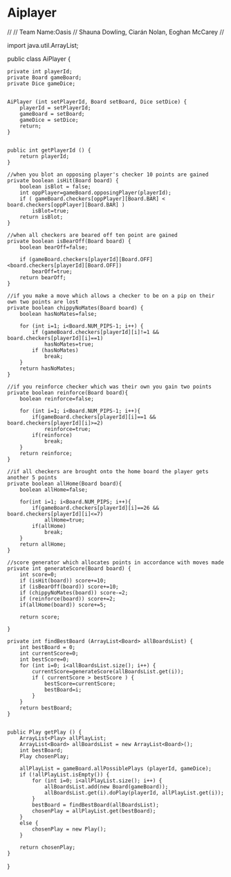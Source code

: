 Aiplayer
========
//
// Team Name:Oasis
// Shauna Dowling, Ciarán Nolan, Eoghan McCarey
//

import java.util.ArrayList;


public class AiPlayer {

	private int playerId;
	private Board gameBoard;
	private Dice gameDice;
	
	
	AiPlayer (int setPlayerId, Board setBoard, Dice setDice) {
		playerId = setPlayerId;
		gameBoard = setBoard;
		gameDice = setDice;
	    return;
	}
	
	
	public int getPlayerId () {
		return playerId;
	}
	
	//when you blot an opposing player's checker 10 points are gained
	private boolean isHit(Board board) {
		boolean isBlot = false;
		int oppPlayer=gameBoard.opposingPlayer(playerId);
		if ( gameBoard.checkers[oppPlayer][Board.BAR] < board.checkers[oppPlayer][Board.BAR] )
			isBlot=true;
		return isBlot;
	}
	
	//when all checkers are beared off ten point are gained
	private boolean isBearOff(Board board) {
		boolean bearOff=false;
		
		if (gameBoard.checkers[playerId][Board.OFF]<board.checkers[playerId][Board.OFF])
			bearOff=true;
		return bearOff;
	}
	
	//if you make a move which allows a checker to be on a pip on their own two points are lost
	private boolean chippyNoMates(Board board) {
		boolean hasNoMates=false;
		
		for (int i=1; i<Board.NUM_PIPS-1; i++) {
			if (gameBoard.checkers[playerId][i]!=1 && board.checkers[playerId][i]==1)
				hasNoMates=true;
			if (hasNoMates)
				break;
		}
		return hasNoMates;
	}
	
	//if you reinforce checker which was their own you gain two points
	private boolean reinforce(Board board){
		boolean reinforce=false;
		
		for (int i=1; i<Board.NUM_PIPS-1; i++){
			if(gameBoard.checkers[playerId][i]==1 && board.checkers[playerId][i]>=2)
				reinforce=true;
			if(reinforce)
				break;
		}
		return reinforce;
	}
	
	//if all checkers are brought onto the home board the player gets another 5 points
	private boolean allHome(Board board){
		boolean allHome=false;
		
		for(int i=1; i<Board.NUM_PIPS; i++){
			if(gameBoard.checkers[playerId][i]==26 && board.checkers[playerId][i]<=7)
				allHome=true;
			if(allHome)
				break;
		}
		return allHome;
	}
	
	//score generator which allocates points in accordance with moves made 
	private int generateScore(Board board) {
		int score=0;
		if (isHit(board)) score+=10;
		if (isBearOff(board)) score+=10;
		if (chippyNoMates(board)) score-=2;
		if (reinforce(board)) score+=2;
		if(allHome(board)) score+=5;
		
		return score;
		
	}
	
	private int findBestBoard (ArrayList<Board> allBoardsList) {
		int bestBoard = 0;
		int currentScore=0;
		int bestScore=0;
		for (int i=0; i<allBoardsList.size(); i++) {
			currentScore=generateScore(allBoardsList.get(i));
			if ( currentScore > bestScore ) {
				bestScore=currentScore;
				bestBoard=i;
			}
		}
		return bestBoard;
	}
	
	
	public Play getPlay () {
		ArrayList<Play> allPlayList;
		ArrayList<Board> allBoardsList = new ArrayList<Board>();
		int bestBoard;
		Play chosenPlay;
		
		allPlayList = gameBoard.allPossiblePlays (playerId, gameDice);
		if (!allPlayList.isEmpty()) {
			for (int i=0; i<allPlayList.size(); i++) {
				allBoardsList.add(new Board(gameBoard));
				allBoardsList.get(i).doPlay(playerId, allPlayList.get(i));
			}
			bestBoard = findBestBoard(allBoardsList);
			chosenPlay = allPlayList.get(bestBoard);
		}
		else {
			chosenPlay = new Play();
		}
		
		return chosenPlay;
	}
		
	
}
